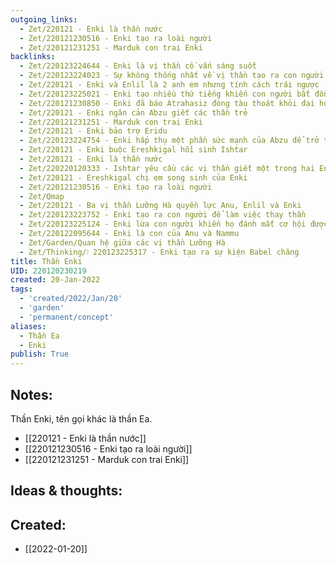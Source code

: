 ```yaml
---
outgoing_links:
  - Zet/220121 - Enki là thần nước
  - Zet/220121230516 - Enki tạo ra loài người
  - Zet/220121231251 - Marduk con trai Enki
backlinks:
  - Zet/220123224644 - Enki là vị thần cố vấn sáng suốt
  - Zet/220123224023 - Sự không thống nhất về vị thần tạo ra con người trong thần thoại Lưỡng Hà
  - Zet/220121 - Enki và Enlil là 2 anh em nhưng tính cách trái ngược
  - Zet/220123225021 - Enki tạo nhiều thứ tiếng khiến con người bất đồng ngôn ngữ
  - Zet/220121230850 - Enki đã báo Atrahasiz đóng tàu thoát khỏi đại hồng thủy
  - Zet/220121 - Enki ngăn cản Abzu giết các thần trẻ
  - Zet/220121231251 - Marduk con trai Enki
  - Zet/220121 - Enki bảo trợ Eridu
  - Zet/220123224754 - Enki hấp thụ một phần sức mạnh của Abzu để trở thành thần của nước
  - Zet/220121 - Enki buộc Ereshkigal hồi sinh Ishtar
  - Zet/220121 - Enki là thần nước
  - Zet/220220120333 - Ishtar yêu cầu các vị thần giết một trong hai Enkidu và Gilgamesh
  - Zet/220121 - Ereshkigal chị em song sinh của Enki
  - Zet/220121230516 - Enki tạo ra loài người
  - Zet/Qmap
  - Zet/220121 - Ba vị thần Lưỡng Hà quyền lực Anu, Enlil và Enki
  - Zet/220123223752 - Enki tạo ra con người để làm việc thay thần
  - Zet/220123225124 - Enki lừa con người khiến họ đánh mất cơ hội được bất tử
  - Zet/220122095644 - Enki là con của Anu và Nammu
  - Zet/Garden/Quan hệ giữa các vị thần Lưỡng Hà
  - Zet/Thinking/❕ 220123225317 - Enki tạo ra sự kiện Babel chăng
title: Thần Enki
UID: 220120230219
created: 20-Jan-2022
tags:
  - 'created/2022/Jan/20'
  - 'garden'
  - 'permanent/concept'
aliases:
  - Thần Ea
  - Enki
publish: True
---
```


## Notes:

Thần Enki, tên gọi khác là thần Ea.

- [[220121 - Enki là thần nước]]
- [[220121230516 - Enki tạo ra loài người]]
- [[220121231251 - Marduk con trai Enki]]

## Ideas & thoughts:





## Created:
- [[2022-01-20]]
